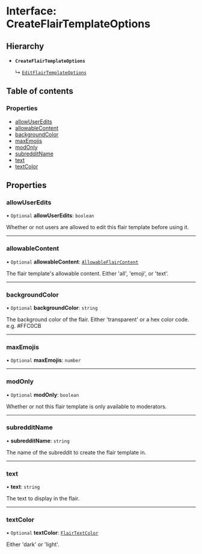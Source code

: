 # Interface: CreateFlairTemplateOptions

## Hierarchy

- **`CreateFlairTemplateOptions`**

  ↳ [`EditFlairTemplateOptions`](EditFlairTemplateOptions.md)

## Table of contents

### Properties

- [allowUserEdits](CreateFlairTemplateOptions.md#allowuseredits)
- [allowableContent](CreateFlairTemplateOptions.md#allowablecontent)
- [backgroundColor](CreateFlairTemplateOptions.md#backgroundcolor)
- [maxEmojis](CreateFlairTemplateOptions.md#maxemojis)
- [modOnly](CreateFlairTemplateOptions.md#modonly)
- [subredditName](CreateFlairTemplateOptions.md#subredditname)
- [text](CreateFlairTemplateOptions.md#text)
- [textColor](CreateFlairTemplateOptions.md#textcolor)

## Properties

### allowUserEdits

• `Optional` **allowUserEdits**: `boolean`

Whether or not users are allowed to edit this flair template before using it.

---

### allowableContent

• `Optional` **allowableContent**: [`AllowableFlairContent`](../README.md#allowableflaircontent)

The flair template's allowable content. Either 'all', 'emoji', or 'text'.

---

### backgroundColor

• `Optional` **backgroundColor**: `string`

The background color of the flair. Either 'transparent' or a hex color code. e.g. #FFC0CB

---

### maxEmojis

• `Optional` **maxEmojis**: `number`

---

### modOnly

• `Optional` **modOnly**: `boolean`

Whether or not this flair template is only available to moderators.

---

### subredditName

• **subredditName**: `string`

The name of the subreddit to create the flair template in.

---

### text

• **text**: `string`

The text to display in the flair.

---

### textColor

• `Optional` **textColor**: [`FlairTextColor`](../README.md#flairtextcolor)

Either 'dark' or 'light'.
